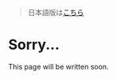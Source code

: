 > 日本語版は[こちら](https://doc.poac.pm/ja/poac-commands/package-commands/uninstall.html)

# Sorry...
This page will be written soon.
